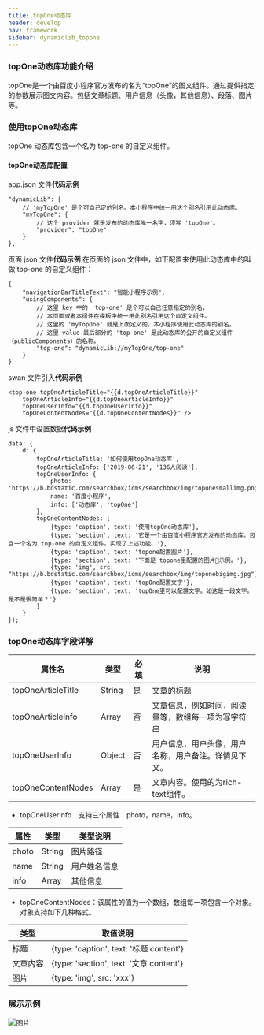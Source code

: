 ```yaml
---
title: topOne动态库
header: develop
nav: framework
sidebar: dynamiclib_topone
---
```


### topOne动态库功能介绍
topOne是一个由百度小程序官方发布的名为“topOne”的图文组件。通过提供指定的参数展示图文内容。包括文章标题、用户信息（头像，其他信息）、段落、图片等。

### 使用topOne动态库
topOne 动态库包含一个名为 top-one 的自定义组件。

#### topOne动态库配置

app.json 文件**代码示例**

```
"dynamicLib": {
    // 'myTopOne' 是个可自己定的别名。本小程序中统一用这个别名引用此动态库。
    "myTopOne": {
        // 这个 provider 就是发布的动态库唯一名字，须写 'topOne'。
        "provider": "topOne"
    }
},
```
页面 json 文件**代码示例**
在页面的 json 文件中，如下配置来使用此动态库中的叫做 top-one 的自定义组件：

```
{
    "navigationBarTitleText": "智能小程序示例",
    "usingComponents": {
        // 这里 key 中的 'top-one' 是个可以自己任意指定的别名，
        // 本页面或者本组件在模板中统一用此别名引用这个自定义组件。
        // 这里的 'myTopOne' 就是上面定义的，本小程序使用此动态库的别名。
        // 这里 value 最后部分的 'top-one' 是此动态库的公开的自定义组件（publicComponents）的名称。
        "top-one": "dynamicLib://myTopOne/top-one"
    }
}
```
swan 文件引入**代码示例**

```
<top-one topOneArticleTitle="{{d.topOneArticleTitle}}"
    topOneArticleInfo="{{d.topOneArticleInfo}}"
    topOneUserInfo="{{d.topOneUserInfo}}"
    topOneContentNodes="{{d.topOneContentNodes}}" />
```
js 文件中设置数据**代码示例**

```
data: {
    d: {
        topOneArticleTitle: '如何使用topOne动态库',
        topOneArticleInfo: ['2019-06-21', '136人阅读'],
        topOneUserInfo: {
            photo: 'https://b.bdstatic.com/searchbox/icms/searchbox/img/toponesmallimg.png',
            name: '百度小程序',
            info: ['动态库', 'topOne']
        },
        topOneContentNodes: [
            {type: 'caption', text: '使用topOne动态库'},
            {type: 'section', text: '它是一个由百度小程序官方发布的动态库。包含一个名为 top-one 的自定义组件。实现了上述功能。'},
            {type: 'caption', text: 'topone配置图片'},
            {type: 'section', text: '下面是 topone里配置的图片示例。'},
            {type: 'img', src: "https://b.bdstatic.com/searchbox/icms/searchbox/img/toponebigimg.jpg"},
            {type: 'caption', text: 'topOne配置文字'},
            {type: 'section', text: 'topOne里可以配置文字。如这是一段文字。是不是很简单？'}
        ]
    }
});
```
### topOne动态库字段详解
|属性名|类型|必填|说明|
|---|---|---|---|
|topOneArticleTitle |String|是|文章的标题|
|topOneArticleInfo | Array|否|文章信息，例如时间，阅读量等，数组每一项为写字符串|
|topOneUserInfo | Object|否|用户信息，用户头像，用户名称，用户备注。详情见下文。|
|topOneContentNodes | Array|是|文章内容。使用的为rich-text组件。|

- topOneUserInfo：支持三个属性：photo，name，info。  

|属性 |  类型 |类型说明 |
|---|---|---|
|photo | String|图片路径|
|name | String|用户姓名信息|
|info|Array|其他信息|

- topOneContentNodes：该属性的值为一个数组，数组每一项包含一个对象。对象支持如下几种格式。

|类型|取值说明|
|---|---|
|标题 | {type: 'caption', text: '标题 content'}|
|文章内容 | {type: 'section', text: '文章 content'}|
|图片 | {type: 'img', src: 'xxx'}|

### 展示示例

![图片](../../../img/framwork/dynamiclib-topone.png)
